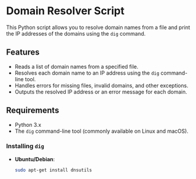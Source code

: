 # Domain Resolver Script

This Python script allows you to resolve domain names from a file and print the IP addresses of the domains using the `dig` command.

## Features

- Reads a list of domain names from a specified file.
- Resolves each domain name to an IP address using the `dig` command-line tool.
- Handles errors for missing files, invalid domains, and other exceptions.
- Outputs the resolved IP address or an error message for each domain.

## Requirements

- Python 3.x
- The `dig` command-line tool (commonly available on Linux and macOS).
  
### Installing `dig`

- **Ubuntu/Debian**:
  ```bash
  sudo apt-get install dnsutils
